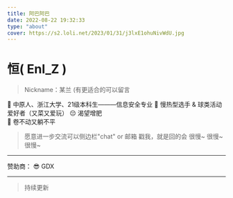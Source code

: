 ```yaml
---
title: 阿巴阿巴
date: 2022-08-22 19:32:33
type: "about"
cover: https://s2.loli.net/2023/01/31/j3lxE1ohuNivWdU.jpg
---
```


# 恒( Enl_Z )
> Nickname：某兰 (有更适合的可以留言

🔹 中原人、浙江大学、21级本科生———信息安全专业
👀 慢热型选手    &    球类活动爱好者（又菜又爱玩）
😔 渴望增肥	
🤡 卷不动又躺不平

> 愿意进一步交流可以侧边栏"chat" or 邮箱 戳我，就是回的会 很慢~ 很慢~ 很慢~
> 
---

赞助商：
    😎 GDX

---

> 持续更新